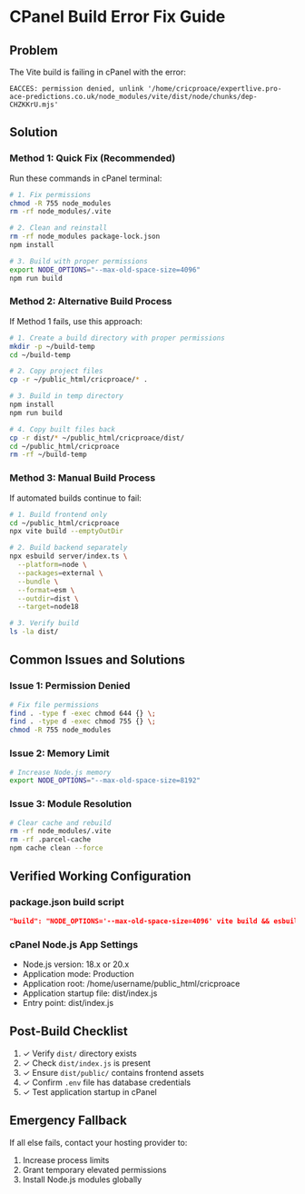 # CPanel Build Error Fix Guide

## Problem
The Vite build is failing in cPanel with the error:
```
EACCES: permission denied, unlink '/home/cricproace/expertlive.pro-ace-predictions.co.uk/node_modules/vite/dist/node/chunks/dep-CHZKKrU.mjs'
```

## Solution

### Method 1: Quick Fix (Recommended)
Run these commands in cPanel terminal:

```bash
# 1. Fix permissions
chmod -R 755 node_modules
rm -rf node_modules/.vite

# 2. Clean and reinstall
rm -rf node_modules package-lock.json
npm install

# 3. Build with proper permissions
export NODE_OPTIONS="--max-old-space-size=4096"
npm run build
```

### Method 2: Alternative Build Process
If Method 1 fails, use this approach:

```bash
# 1. Create a build directory with proper permissions
mkdir -p ~/build-temp
cd ~/build-temp

# 2. Copy project files
cp -r ~/public_html/cricproace/* .

# 3. Build in temp directory
npm install
npm run build

# 4. Copy built files back
cp -r dist/* ~/public_html/cricproace/dist/
cd ~/public_html/cricproace
rm -rf ~/build-temp
```

### Method 3: Manual Build Process
If automated builds continue to fail:

```bash
# 1. Build frontend only
cd ~/public_html/cricproace
npx vite build --emptyOutDir

# 2. Build backend separately
npx esbuild server/index.ts \
  --platform=node \
  --packages=external \
  --bundle \
  --format=esm \
  --outdir=dist \
  --target=node18

# 3. Verify build
ls -la dist/
```

## Common Issues and Solutions

### Issue 1: Permission Denied
```bash
# Fix file permissions
find . -type f -exec chmod 644 {} \;
find . -type d -exec chmod 755 {} \;
chmod -R 755 node_modules
```

### Issue 2: Memory Limit
```bash
# Increase Node.js memory
export NODE_OPTIONS="--max-old-space-size=8192"
```

### Issue 3: Module Resolution
```bash
# Clear cache and rebuild
rm -rf node_modules/.vite
rm -rf .parcel-cache
npm cache clean --force
```

## Verified Working Configuration

### package.json build script
```json
"build": "NODE_OPTIONS='--max-old-space-size=4096' vite build && esbuild server/index.ts --platform=node --packages=external --bundle --format=esm --outdir=dist"
```

### cPanel Node.js App Settings
- Node.js version: 18.x or 20.x
- Application mode: Production
- Application root: /home/username/public_html/cricproace
- Application startup file: dist/index.js
- Entry point: dist/index.js

## Post-Build Checklist
1. ✓ Verify `dist/` directory exists
2. ✓ Check `dist/index.js` is present
3. ✓ Ensure `dist/public/` contains frontend assets
4. ✓ Confirm `.env` file has database credentials
5. ✓ Test application startup in cPanel

## Emergency Fallback
If all else fails, contact your hosting provider to:
1. Increase process limits
2. Grant temporary elevated permissions
3. Install Node.js modules globally